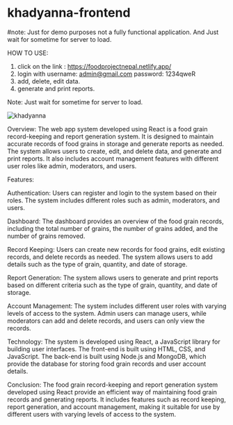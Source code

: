 # khadyanna-frontend 
#note: Just for demo purposes not a fully functional application. And Just wait for sometime for server to load.

HOW TO USE:
1. click on the link : https://foodprojectnepal.netlify.app/
2. login with 
  username: admin@gmail.com
  password: 1234qweR
3. add, delete, edit data.
4. generate and print reports.

Note: Just wait for sometime for server to load.

![khadyanna](https://user-images.githubusercontent.com/44996309/228005174-a62d8164-bb34-4f8f-99d7-e00265e16dd7.png)

Overview:
The web app system developed using React is a food grain record-keeping and report generation system. It is designed to maintain accurate records of food grains in storage and generate reports as needed. The system allows users to create, edit, and delete data, and generate and print reports. It also includes account management features with different user roles like admin, moderators, and users.

Features:

Authentication: Users can register and login to the system based on their roles. The system includes different roles such as admin, moderators, and users.

Dashboard: The dashboard provides an overview of the food grain records, including the total number of grains, the number of grains added, and the number of grains removed.

Record Keeping: Users can create new records for food grains, edit existing records, and delete records as needed. The system allows users to add details such as the type of grain, quantity, and date of storage.

Report Generation: The system allows users to generate and print reports based on different criteria such as the type of grain, quantity, and date of storage.

Account Management: The system includes different user roles with varying levels of access to the system. Admin users can manage users, while moderators can add and delete records, and users can only view the records.

Technology:
The system is developed using React, a JavaScript library for building user interfaces. The front-end is built using HTML, CSS, and JavaScript. The back-end is built using Node.js and MongoDB, which provide the database for storing food grain records and user account details.

Conclusion:
The food grain record-keeping and report generation system developed using React provide an efficient way of maintaining food grain records and generating reports. It includes features such as record keeping, report generation, and account management, making it suitable for use by different users with varying levels of access to the system.
